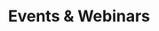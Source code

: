 ---
title: "Events & Webinars"

hide_search_related_code: true # Global search feature will not work in only this page if you enable this option

# Popup contact form
hide_clickup_form: ture

# Tawk chat widget
hide_tawk: ture # Hide tawk chat widget related code in this page if you enable this option

# Header navigation link to go events page
header_navigation_btn:
  enable: true
  label: Events & Webinars
  link: "/events"
---